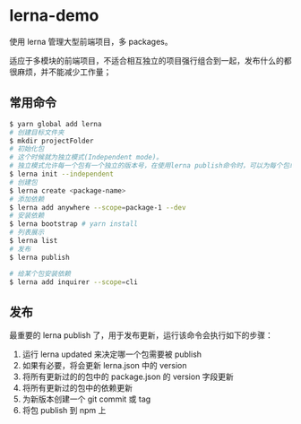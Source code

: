# lerna-demo

使用 lerna 管理大型前端项目，多 packages。

适应于多模块的前端项目，不适合相互独立的项目强行组合到一起，发布什么的都很麻烦，并不能减少工作量；

## 常用命令

```bash
$ yarn global add lerna
# 创建目标文件夹
$ mkdir projectFolder
# 初始化包
# 这个时候就为独立模式(Independent mode)。
# 独立模式允许每一个包有一个独立的版本号，在使用lerna publish命令时，可以为每个包单独制定具体的操作，同时可以只更新某一个包的版本号。
$ lerna init --independent
# 创建包
$ lerna create <package-name>
# 添加依赖
$ lerna add anywhere --scope=package-1 --dev
# 安装依赖
$ lerna bootstrap # yarn install
# 列表展示
$ lerna list
# 发布
$ lerna publish

# 给某个包安装依赖
$ lerna add inquirer --scope=cli
```

## 发布

最重要的 lerna publish 了，用于发布更新，运行该命令会执行如下的步骤：

1. 运行 lerna updated 来决定哪一个包需要被 publish
2. 如果有必要，将会更新 lerna.json 中的 version
3. 将所有更新过的的包中的 package.json 的 version 字段更新
4. 将所有更新过的包中的依赖更新
5. 为新版本创建一个 git commit 或 tag
6. 将包 publish 到 npm 上
